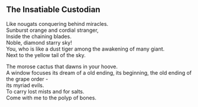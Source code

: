 The Insatiable Custodian
------------------------
Like nougats conquering behind miracles.  
Sunburst orange and cordial stranger,  
Inside the chaining blades.  
Noble, diamond starry sky!  
You, who is like a dust tiger among the awakening of many giant.  
Next to the yellow tail of the sky.  
  
The morose cactus that dawns in your hoove.  
A window focuses its dream of a old ending, its beginning, the old ending of the grape order -  
its myriad evils.  
To carry lost mists and for salts.  
Come with me to the polyp of bones.  

